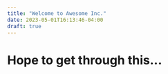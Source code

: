 ```yaml
---
title: "Welcome to Awesome Inc."
date: 2023-05-01T16:13:46-04:00
draft: true
---
```


# Hope to get through this...
